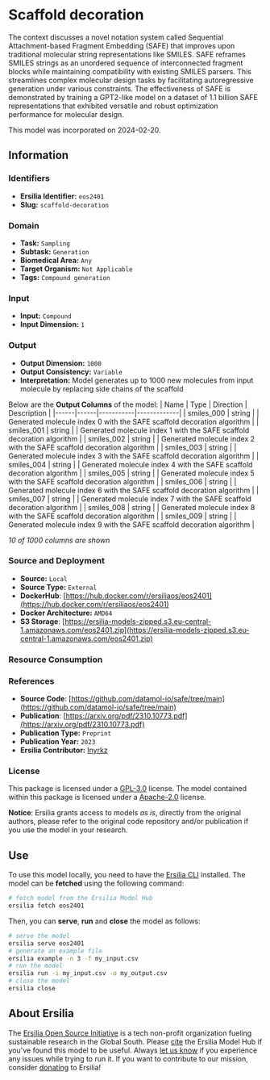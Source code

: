 # Scaffold decoration

The context discusses a novel notation system called Sequential Attachment-based Fragment Embedding (SAFE) that improves upon traditional molecular string representations like SMILES. SAFE reframes SMILES strings as an unordered sequence of interconnected fragment blocks while maintaining compatibility with existing SMILES parsers. This streamlines complex molecular design tasks by facilitating autoregressive generation under various constraints. The effectiveness of SAFE is demonstrated by training a GPT2-like model on a dataset of 1.1 billion SAFE representations that exhibited versatile and robust optimization performance for molecular design.

This model was incorporated on 2024-02-20.

## Information
### Identifiers
- **Ersilia Identifier:** `eos2401`
- **Slug:** `scaffold-decoration`

### Domain
- **Task:** `Sampling`
- **Subtask:** `Generation`
- **Biomedical Area:** `Any`
- **Target Organism:** `Not Applicable`
- **Tags:** `Compound generation`

### Input
- **Input:** `Compound`
- **Input Dimension:** `1`

### Output
- **Output Dimension:** `1000`
- **Output Consistency:** `Variable`
- **Interpretation:** Model generates up to 1000 new molecules from input molecule by replacing side chains of the scaffold

Below are the **Output Columns** of the model:
| Name | Type | Direction | Description |
|------|------|-----------|-------------|
| smiles_000 | string |  | Generated molecule index 0 with the SAFE scaffold decoration algorithm |
| smiles_001 | string |  | Generated molecule index 1 with the SAFE scaffold decoration algorithm |
| smiles_002 | string |  | Generated molecule index 2 with the SAFE scaffold decoration algorithm |
| smiles_003 | string |  | Generated molecule index 3 with the SAFE scaffold decoration algorithm |
| smiles_004 | string |  | Generated molecule index 4 with the SAFE scaffold decoration algorithm |
| smiles_005 | string |  | Generated molecule index 5 with the SAFE scaffold decoration algorithm |
| smiles_006 | string |  | Generated molecule index 6 with the SAFE scaffold decoration algorithm |
| smiles_007 | string |  | Generated molecule index 7 with the SAFE scaffold decoration algorithm |
| smiles_008 | string |  | Generated molecule index 8 with the SAFE scaffold decoration algorithm |
| smiles_009 | string |  | Generated molecule index 9 with the SAFE scaffold decoration algorithm |

_10 of 1000 columns are shown_
### Source and Deployment
- **Source:** `Local`
- **Source Type:** `External`
- **DockerHub**: [https://hub.docker.com/r/ersiliaos/eos2401](https://hub.docker.com/r/ersiliaos/eos2401)
- **Docker Architecture:** `AMD64`
- **S3 Storage**: [https://ersilia-models-zipped.s3.eu-central-1.amazonaws.com/eos2401.zip](https://ersilia-models-zipped.s3.eu-central-1.amazonaws.com/eos2401.zip)

### Resource Consumption


### References
- **Source Code**: [https://github.com/datamol-io/safe/tree/main](https://github.com/datamol-io/safe/tree/main)
- **Publication**: [https://arxiv.org/pdf/2310.10773.pdf](https://arxiv.org/pdf/2310.10773.pdf)
- **Publication Type:** `Preprint`
- **Publication Year:** `2023`
- **Ersilia Contributor:** [Inyrkz](https://github.com/Inyrkz)

### License
This package is licensed under a [GPL-3.0](https://github.com/ersilia-os/ersilia/blob/master/LICENSE) license. The model contained within this package is licensed under a [Apache-2.0](LICENSE) license.

**Notice**: Ersilia grants access to models _as is_, directly from the original authors, please refer to the original code repository and/or publication if you use the model in your research.


## Use
To use this model locally, you need to have the [Ersilia CLI](https://github.com/ersilia-os/ersilia) installed.
The model can be **fetched** using the following command:
```bash
# fetch model from the Ersilia Model Hub
ersilia fetch eos2401
```
Then, you can **serve**, **run** and **close** the model as follows:
```bash
# serve the model
ersilia serve eos2401
# generate an example file
ersilia example -n 3 -f my_input.csv
# run the model
ersilia run -i my_input.csv -o my_output.csv
# close the model
ersilia close
```

## About Ersilia
The [Ersilia Open Source Initiative](https://ersilia.io) is a tech non-profit organization fueling sustainable research in the Global South.
Please [cite](https://github.com/ersilia-os/ersilia/blob/master/CITATION.cff) the Ersilia Model Hub if you've found this model to be useful. Always [let us know](https://github.com/ersilia-os/ersilia/issues) if you experience any issues while trying to run it.
If you want to contribute to our mission, consider [donating](https://www.ersilia.io/donate) to Ersilia!

